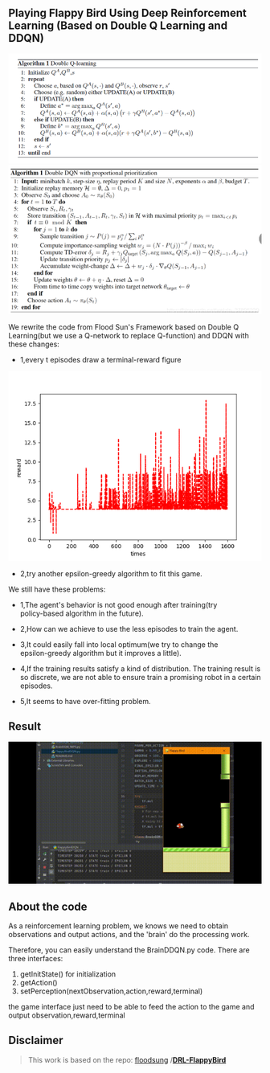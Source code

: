 
## Playing Flappy Bird Using Deep Reinforcement Learning (Based on Double Q Learning and DDQN)
![](https://github.com/GarrentDSTRC/FlappyBirdDDQN/blob/master/README_md_files/image%20(3).png)
![](https://github.com/GarrentDSTRC/FlappyBirdDDQN/blob/master/README_md_files/image%20(2).png)

We rewrite the code from Flood Sun's Framework based on Double Q Learning(but we use a Q-network to replace Q-function) and DDQN with these changes:

 - 1,every t episodes draw a terminal-reward figure

![DDQN](https://github.com/GarrentDSTRC/FlappyBirdDDQN/blob/main/README_md_files/Real-1600-change-epsilon0.2-0.1-greedy-algorithm2.png)

 - 2,try another epsilon-greedy algorithm to fit this game.

We still have these problems:

 - 1,The agent's behavior is not good enough after training(try   
   policy-based algorithm in the future).
 - 2,How can we achieve to use the less episodes to train the agent.
   
 - 3,It could easily fall into  local  optimum(we try to change the   
   epsilon-greedy algorithm but it improves a little).
 - 4,If the training results satisfy a kind of distribution. The
   training result is so discrete, we are not able to ensure train a
   promising robot in a certain episodes.
 - 5,It seems to have over-fitting problem.

## Result
![DDQN-1600episodes](https://github.com/GarrentDSTRC/FlappyBirdDDQN/blob/main/README_md_files/double-QN-real-70000%20%2000_00_00-00_00_30.gif)

## About the code

As a reinforcement learning problem, we knows we need to obtain observations and output actions, and the 'brain' do the processing work.

Therefore, you can easily understand the BrainDDQN.py code. There are three interfaces:

1. getInitState() for initialization
2. getAction()
3. setPerception(nextObservation,action,reward,terminal)

the game interface just need to be able to feed the action to the game and output observation,reward,terminal


## Disclaimer

> This work is based on the repo:  [floodsung](https://github.com/floodsung) /**[DRL-FlappyBird](https://github.com/floodsung/DRL-FlappyBird)**


